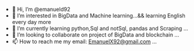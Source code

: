- 👋 Hi, I’m @emanueld92
- 👀 I’m interested in BigData and Machine learning...&& learning English every day more
- 🌱 I’m currently learning python,Sql and notSql, pandas and Scraping ...
- 💞️ I’m looking to collaborate on project of BigData and blockchain ...
- 📫 How to reach me my email: EmanuelX92@gmail.com ...

<!---
emanueld92/emanueld92 is a ✨ special ✨ repository because its `README.md` (this file) appears on your GitHub profile.
You can click the Preview link to take a look at your changes.
--->
